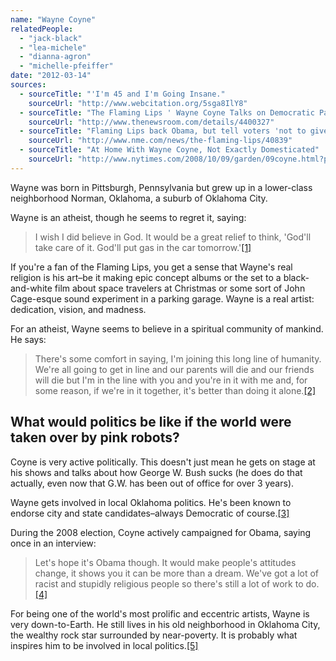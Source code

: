 ```yaml
---
name: "Wayne Coyne"
relatedPeople:
  - "jack-black"
  - "lea-michele"
  - "dianna-agron"
  - "michelle-pfeiffer"
date: "2012-03-14"
sources:
  - sourceTitle: "'I'm 45 and I'm Going Insane."
    sourceUrl: "http://www.webcitation.org/5sga8IlY8"
  - sourceTitle: "The Flaming Lips ' Wayne Coyne Talks on Democratic Party."
    sourceUrl: "http://www.thenewsroom.com/details/4400327"
  - sourceTitle: "Flaming Lips back Obama, but tell voters 'not to give up yet.'"
    sourceUrl: "http://www.nme.com/news/the-flaming-lips/40839"
  - sourceTitle: "At Home With Wayne Coyne, Not Exactly Domesticated"
    sourceUrl: "http://www.nytimes.com/2008/10/09/garden/09coyne.html?pagewanted=all"
---
```


Wayne was born in Pittsburgh, Pennsylvania but grew up in a lower-class neighborhood Norman, Oklahoma, a suburb of Oklahoma City.

Wayne is an atheist, though he seems to regret it, saying:

>I wish I did believe in God. It would be a great relief to think, 'God'll take care of it. God'll put gas in the car tomorrow.'<a class="source-citation" href="#http://www.webcitation.org/5sga8IlY8" title="&apos;I&apos;m 45 and I&apos;m Going Insane.">[1]</a>

If you're a fan of the Flaming Lips, you get a sense that Wayne's real religion is his art–be it making epic concept albums or the set to a black-and-white film about space travelers at Christmas or some sort of John Cage-esque sound experiment in a parking garage. Wayne is a real artist: dedication, vision, and madness.

For an atheist, Wayne seems to believe in a spiritual community of mankind. He says:

>There's some comfort in saying, I'm joining this long line of humanity. We're all going to get in line and our parents will die and our friends will die but I'm in the line with you and you're in it with me and, for some reason, if we're in it together, it's better than doing it alone.<a class="source-citation" href="#http://www.webcitation.org/5sga8IlY8" title="&apos;I&apos;m 45 and I&apos;m Going Insane.">[2]</a>

## What would politics be like if the world were taken over by pink robots?

Coyne is very active politically. This doesn't just mean he gets on stage at his shows and talks about how George W. Bush sucks (he does do that actually, even now that G.W. has been out of office for over 3 years).

Wayne gets involved in local Oklahoma politics. He's been known to endorse city and state candidates–always Democratic of course.<a class="source-citation" href="#http://www.thenewsroom.com/details/4400327" title="The Flaming Lips &apos; Wayne Coyne Talks on Democratic Party.">[3]</a>

During the 2008 election, Coyne actively campaigned for Obama, saying once in an interview:

>Let's hope it's Obama though. It would make people's attitudes change, it shows you it can be more than a dream. We've got a lot of racist and stupidly religious people so there's still a lot of work to do.<a class="source-citation" href="#http://www.nme.com/news/the-flaming-lips/40839" title="Flaming Lips back Obama, but tell voters &apos;not to give up yet.&apos;">[4]</a>

For being one of the world's most prolific and eccentric artists, Wayne is very down-to-Earth. He still lives in his old neighborhood in Oklahoma City, the wealthy rock star surrounded by near-poverty. It is probably what inspires him to be involved in local politics.<a class="source-citation" href="#http://www.nytimes.com/2008/10/09/garden/09coyne.html?pagewanted=all" title="At Home With Wayne Coyne, Not Exactly Domesticated">[5]</a>